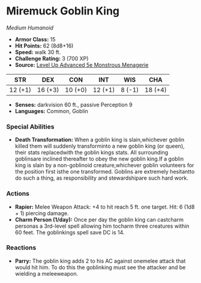 # Miremuck Goblin King

*Medium* *Humanoid*

- **Armor Class:** 15
- **Hit Points:** 62 (8d8+16)
- **Speed:** walk 30 ft.
- **Challenge Rating:** 3 (700 XP)
- **Source:** [Level Up Advanced 5e Monstrous Menagerie](https://www.levelup5e.com)

| STR | DEX | CON | INT | WIS | CHA |
| --- | --- | --- | --- | --- | --- |
| 12 (+1) | 16 (+3) | 10 (+0) | 12 (+1) | 8 (-1) | 18 (+4) |

- **Senses:** darkvision 60 ft., passive Perception 9
- **Languages:** Common, Goblin
### Special Abilities
- **Death Transformation:** When a goblin king is slain,whichever goblin killed them will suddenly transforminto a new goblin king (or queen), their stats replacedwith the goblin kings stats. All surrounding goblinsare inclined thereafter to obey the new goblin king.If a goblin king is slain by a non-goblinoid creature,whichever goblin volunteers for the position first isthe one transformed. Goblins are extremely hesitantto do such a thing, as responsibility and stewardshipare such hard work.
### Actions
- **Rapier:** Melee Weapon Attack: +4 to hit  reach 5 ft.  one target. Hit: 6 (1d8 + 1) piercing damage.
- **Charm Person (1/day):** Once per day the goblin king can castcharm personas a 3rd-level spell  allowing him tocharm three creatures within 60 feet. The goblinkings spell save DC is 14.
### Reactions
- **Parry:** The goblin king adds 2 to his AC against onemelee attack that would hit him. To do this the goblinking must see the attacker and be wielding a meleeweapon.
